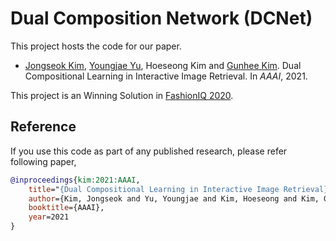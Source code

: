 # Dual Composition Network (DCNet)

This project hosts the code for our paper.

- [Jongseok Kim](https://ozmig77.github.io/), [Youngjae Yu](https://yj-yu.github.io/home), Hoeseong Kim and [Gunhee Kim](http://vision.snu.ac.kr/gunhee/).
Dual Compositional Learning in Interactive Image Retrieval. In *AAAI*, 2021.

This project is an Winning Solution in [FashionIQ 2020](https://sites.google.com/view/cvcreative2020/fashion-iq).

## Reference

If you use this code as part of any published research, please refer following paper,

```bibtex
@inproceedings{kim:2021:AAAI,
    title="{Dual Compositional Learning in Interactive Image Retrieval}",
    author={Kim, Jongseok and Yu, Youngjae and Kim, Hoeseong and Kim, Gunhee},
    booktitle={AAAI},
    year=2021
}
```
